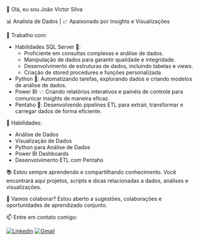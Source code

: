 👋 Olá, eu sou João Victor Silva

📊 Analista de Dados | 📈 Apaixonado por Insights e Visualizações

💼 Trabalho com:
- Habilidades SQL Server 💾:
  - Proficiente em consultas complexas e análise de dados.
  - Manipulação de dados para garantir qualidade e integridade.
  - Desenvolvimento de estruturas de dados, incluindo tabelas e views.
  - Criação de stored procedures e funções personalizada
- Python 🐍: Automatizando tarefas, explorando dados e criando modelos de análise de dados.
- Power BI 💡: Criando relatórios interativos e painéis de controle para comunicar insights de maneira eficaz.
- Pentaho 🔄: Desenvolvendo pipelines ETL para extrair, transformar e carregar dados de forma eficiente.

🌟 Habilidades:
- Análise de Dados
- Visualização de Dados
- Python para Análise de Dados
- Power BI Dashboards
- Desenvolvimento ETL com Pentaho

📚 Estou sempre aprendendo e compartilhando conhecimento. Você encontrará aqui projetos, scripts e dicas relacionadas a dados, análises e visualizações.

🤝 Vamos colaborar? Estou aberto a sugestões, colaborações e oportunidades de aprendizado conjunto.

📫 Entre em contato comigo:

[![Linkedin](https://img.shields.io/badge/LinkedIn-0077B5?style=for-the-badge&logo=linkedin&logoColor=white)](https://www.linkedin.com/in/joaovictorsilva8903/) [![Gmail](https://img.shields.io/badge/Gmail-D14836?style=for-the-badge&logo=gmail&logoColor=white)](joaovictor8903@gmail.com)
